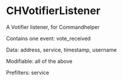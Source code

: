 CHVotifierListener
==================

A Votifier listener, for Commandhelper

Contains one event: vote_received

Data: address, service, timestamp, username

Modifiable: all of the above

Prefilters: service
